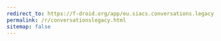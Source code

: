 ```yaml
---
redirect_to: https://f-droid.org/app/eu.siacs.conversations.legacy
permalink: /r/conversationslegacy.html
sitemap: false
---
```

